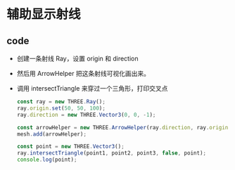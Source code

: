 # 辅助显示射线

## code

+ 创建一条射线 Ray，设置 origin 和 direction

+ 然后用 ArrowHelper 把这条射线可视化画出来。

+ 调用 intersectTriangle 来穿过一个三角形，打印交叉点

  ```js
  const ray = new THREE.Ray();
  ray.origin.set(50, 50, 100);
  ray.direction = new THREE.Vector3(0, 0, -1);

  const arrowHelper = new THREE.ArrowHelper(ray.direction, ray.origin, 1000, new THREE.Color('pink'));
  mesh.add(arrowHelper);

  const point = new THREE.Vector3();
  ray.intersectTriangle(point1, point2, point3, false, point);
  console.log(point);

  ```
